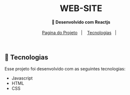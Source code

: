 <h1 align="center">
     WEB-SITE
</h1>

<h4 align="center">
  🚀 Desenvolvido com Reactjs
</h4>

<p align="center">
  <a href="https://web-site-theta.vercel.app/#">Pagina do Projeto</a>&nbsp;&nbsp;&nbsp;|&nbsp;&nbsp;&nbsp;
  <a href="#rocket-tecnologias">Tecnologias</a>&nbsp;&nbsp;&nbsp;|&nbsp;&nbsp;&nbsp;
  
</p>
<br>

## :rocket: Tecnologias

Esse projeto foi desenvolvido com as seguintes tecnologias:

- Javascript
- HTML
- CSS 

<br>

